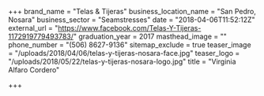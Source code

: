 +++
brand_name = "Telas & Tijeras"
business_location_name = "San Pedro, Nosara"
business_sector = "Seamstresses"
date = "2018-04-06T11:52:12Z"
external_url = "https://www.facebook.com/Telas-Y-Tijeras-1172919779493783/"
graduation_year = 2017
masthead_image = ""
phone_number = "(506) 8627-9136"
sitemap_exclude = true
teaser_image = "/uploads/2018/04/06/telas-y-tijeras-nosara-face.jpg"
teaser_logo = "/uploads/2018/05/22/telas-y-tijeras-nosara-logo.jpg"
title = "Virginia Alfaro Cordero"

+++
